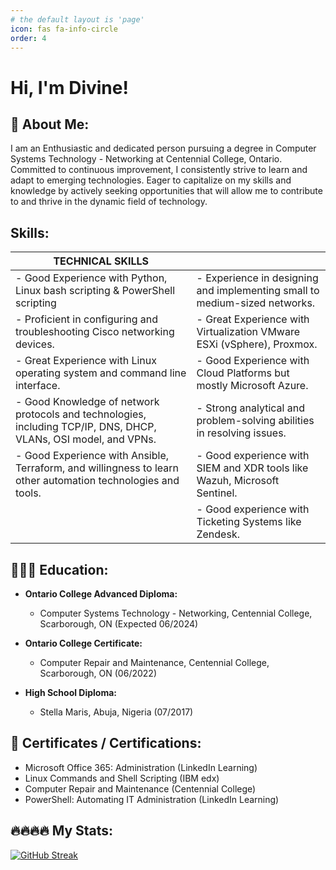 ```yaml
---
# the default layout is 'page'
icon: fas fa-info-circle
order: 4
---
```



# Hi, I'm Divine!

## 📂 About Me: 

 I am an Enthusiastic and dedicated person pursuing a degree in Computer Systems Technology - Networking at Centennial College, Ontario. Committed to continuous improvement, I consistently strive to learn and adapt to emerging technologies. Eager to capitalize on my skills and knowledge by actively seeking opportunities that will allow me to contribute to and thrive in the dynamic field of technology. 

## Skills:

| **TECHNICAL SKILLS**                     | |
| ---------------------------------------- | ---------------------------------------- |
| - Good Experience with Python, Linux bash scripting & PowerShell scripting | - Experience in designing and implementing small to medium-sized networks. |
| - Proficient in configuring and troubleshooting Cisco networking devices. | - Great Experience with Virtualization VMware ESXi (vSphere), Proxmox. |
| - Great Experience with Linux operating system and command line interface. | - Good Experience with Cloud Platforms but mostly Microsoft Azure. |
| - Good Knowledge of network protocols and technologies, including TCP/IP, DNS, DHCP, VLANs, OSI model, and VPNs. | - Strong analytical and problem-solving abilities in resolving issues. |
| - Good Experience with Ansible, Terraform, and willingness to learn other automation technologies and tools. | - Good experience with SIEM and XDR tools like Wazuh, Microsoft Sentinel. |
|                                        | - Good experience with Ticketing Systems like Zendesk. |



## 👨🏽‍🎓 Education:

- **Ontario College Advanced Diploma:**
  - Computer Systems Technology - Networking, Centennial College, Scarborough, ON (Expected 06/2024)

- **Ontario College Certificate:**
  - Computer Repair and Maintenance, Centennial College, Scarborough, ON (06/2022)

- **High School Diploma:**
  - Stella Maris, Abuja, Nigeria (07/2017)


## 🧾 Certificates / Certifications:

- Microsoft Office 365: Administration (LinkedIn Learning)
- Linux Commands and Shell Scripting (IBM edx)
- Computer Repair and Maintenance (Centennial College)
- PowerShell: Automating IT Administration (LinkedIn Learning)





## 🔥🔥🔥🔥 My Stats:

[![GitHub Streak](https://streak-stats.demolab.com?user=LordED3&theme=tokyonight&hide_border=true&mode=weekly)](https://git.io/streak-stats)




